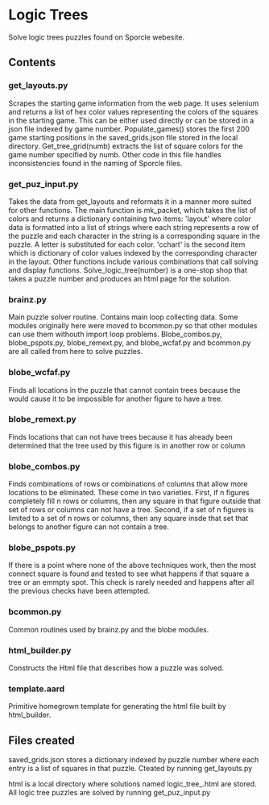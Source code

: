 # Logic Trees

Solve logic trees puzzles found on Sporcle webesite.

## Contents

### get_layouts.py
Scrapes the starting game information from the web page.  It uses selenium and returns a list of hex color values
representing the colors of the squares in the starting game.  This can be either used directly or can be stored in a json file
indexed by game number.  Populate_games() stores the first 200 game starting positions in the saved_grids.json file stored in the
local directory.  Get_tree_grid(numb) extracts the list of square colors for the game number specified by numb.  Other code in
this file handles inconsistencies found in the naming of Sporcle files.
 
### get_puz_input.py
Takes the data from get_layouts and reformats it in a manner more suited for other functions.  The main function is mk_packet, which
takes the list of colors and returns a dictionary containing two items: 'layout' where color data is formatted into a list of strings
where each string represents a row of the puzzle and each character in the string is a corresponding square in the puzzle.  A letter
is substituted for each color.  'cchart' is the second item which is dictionary of color values indexed by the corresponding character
in the layout.  Other functions include various combinations that call solving and display functions.  Solve_logic_tree(number) is a
one-stop shop that takes a puzzle number and produces an html page for the solution.

### brainz.py
Main puzzle solver routine.  Contains main loop collecting data.  Some modules originally here were moved to bcommon.py so that other
modules can use them withouth import loop problems.  Blobe_combos.py, blobe_pspots.py, blobe_remext.py, and blobe_wcfaf.py and bcommon.py
are all called from here to solve puzzles.

### blobe_wcfaf.py
Finds all locations in the puzzle that cannot contain trees because the would cause it to be impossible for another figure to have a tree.

### blobe_remext.py
Finds locations that can not have trees because it has already been determined that the tree used by this figure is in another row or column

### blobe_combos.py
Finds combinations of rows or combinations of columns that allow more locations to be eliminated.  These come in two varieties.  First, if
n figures completely fill n rows or columns, then any square in that figure outside that set of rows or columns can not have a tree.  Second,
if a set of n figures is limited to a set of n rows or columns, then any square insde that set that belongs to another figure can not contain
a tree.

### blobe_pspots.py
If there is a point where none of the above techniques work, then the most connect square is found and tested to see what happens if that
square a tree or an emmpty spot.  This check is rarely needed and happens after all the previous checks have been attempted.

### bcommon.py
Common routines used by brainz.py and the blobe modules.

### html_builder.py
Constructs the Html file that describes how a puzzle was solved.

### template.aard
Primitive homegrown template for generating the html file built by html_builder.

## Files created

saved_grids.json stores a dictionary indexed by puzzle number where each entry is a list of squares in that puzzle.  Cteated by running
get_layouts.py

html is a local directory where solutions named logic_tree_<number>.html are stored.  All logic tree puzzles are solved by
running get_puz_input.py



